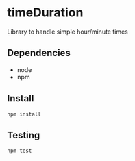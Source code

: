 # timeDuration

Library to handle simple hour/minute times

## Dependencies

- node
- npm

## Install

```
npm install
```

## Testing

```
npm test
```
